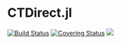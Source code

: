 # CTDirect.jl

[gh-ci-img]: https://github.com/control-toolbox/CTDirect.jl/actions/workflows/CI.yml/badge.svg?branch=main
[gh-ci-url]: https://github.com/control-toolbox/CTDirect.jl/actions/workflows/CI.yml?query=branch%3Amain

[gh-co-img]: https://codecov.io/gh/control-toolbox/CTDirect.jl/branch/main/graph/badge.svg?token=YM5YQQUSO3
[gh-co-url]: https://codecov.io/gh/control-toolbox/CTDirect.jl

[![Build Status][gh-ci-img]][gh-ci-url] 
[![Covering Status][gh-co-img]][gh-co-url]
[![](https://img.shields.io/badge/docs-stable-blue.svg)](http://control-toolbox.github.io/CTDirect.jl)